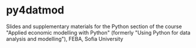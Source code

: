 # py4datmod
Slides and supplementary materials for the Python section of the course "Applied economic modelling with Python" (formerly "Using Python for data analysis and modelling"), FEBA, Sofia University
